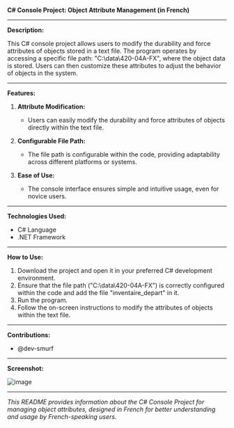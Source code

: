 **C# Console Project: Object Attribute Management (in French)**

---

**Description:**

This C# console project allows users to modify the durability and force attributes of objects stored in a text file. The program operates by accessing a specific file path: "C:\data\420-04A-FX", where the object data is stored. Users can then customize these attributes to adjust the behavior of objects in the system.

---

**Features:**

1. **Attribute Modification:**
   - Users can easily modify the durability and force attributes of objects directly within the text file.

2. **Configurable File Path:**
   - The file path is configurable within the code, providing adaptability across different platforms or systems.

3. **Ease of Use:**
   - The console interface ensures simple and intuitive usage, even for novice users.

---

**Technologies Used:**

- C# Language
- .NET Framework

---

**How to Use:**

1. Download the project and open it in your preferred C# development environment.
2. Ensure that the file path ("C:\data\420-04A-FX") is correctly configured within the code and add the file "inventaire_depart" in it.
3. Run the program.
4. Follow the on-screen instructions to modify the attributes of objects within the text file.

---

**Contributions:**

- @dev-smurf

---

**Screenshot:**

![image](https://github.com/dev-smurf/Minecraft-C--Console-Project/assets/130192225/263f8b12-5027-407c-91a6-927e992bad1c)


---

*This README provides information about the C# Console Project for managing object attributes, designed in French for better understanding and usage by French-speaking users.*
